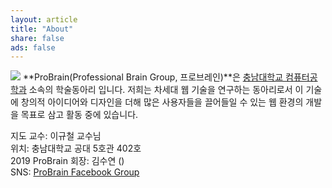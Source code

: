 ```yaml
---
layout: article
title: "About"
share: false
ads: false
---
```


<img src="{{ site.url }}/images/probrain-logo.jpg">  
**ProBrain(Professional Brain Group, 프로브레인)**은 <a href="https://computer.cnu.ac.kr">충남대학교 컴퓨터공학과</a> 소속의 학술동아리 입니다. 저희는 차세대 웹 기술을 연구하는 동아리로서 이 기술에 창의적 아이디어와 디자인을 더해 많은 사용자들을 끌어들일 수 있는 웹 환경의 개발을 목표로 삼고 활동 중에 있습니다.
  
  
지도 교수: 이규철 교수님  
위치: 충남대학교 공대 5호관 402호  
2019 ProBrain 회장: 김수연 ()  
SNS: <a href="https://www.facebook.com/groups/ProBrain2012">ProBrain Facebook Group</a>